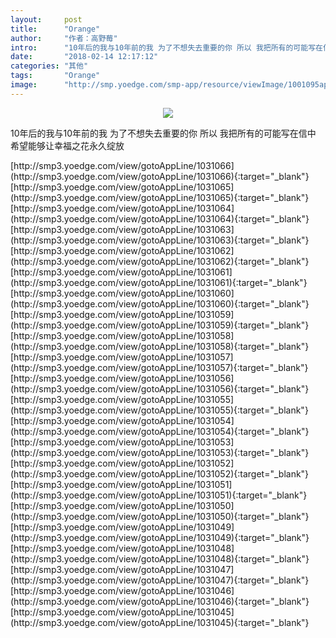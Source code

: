 ```yaml
---
layout:     post
title:      "Orange"
author:     "作者：高野莓"
intro:      "10年后的我与10年前的我 为了不想失去重要的你 所以 我把所有的可能写在信中 希望能够让幸福之花永久绽放"
date:       "2018-02-14 12:17:12"
categories: "其他"
tags:       "Orange"
image:      "http://smp.yoedge.com/smp-app/resource/viewImage/1001095appline.png"
---
```

<div style="text-align: center">
<p><img src="http://smp.yoedge.com/smp-app/resource/viewImage/1001095appline.png"/></p>
</div>
<p class="post-meta">
<span>10年后的我与10年前的我 为了不想失去重要的你 所以 我把所有的可能写在信中 希望能够让幸福之花永久绽放</span>
</p>
[http://smp3.yoedge.com/view/gotoAppLine/1031066](http://smp3.yoedge.com/view/gotoAppLine/1031066){:target="_blank"}
[http://smp3.yoedge.com/view/gotoAppLine/1031065](http://smp3.yoedge.com/view/gotoAppLine/1031065){:target="_blank"}
[http://smp3.yoedge.com/view/gotoAppLine/1031064](http://smp3.yoedge.com/view/gotoAppLine/1031064){:target="_blank"}
[http://smp3.yoedge.com/view/gotoAppLine/1031063](http://smp3.yoedge.com/view/gotoAppLine/1031063){:target="_blank"}
[http://smp3.yoedge.com/view/gotoAppLine/1031062](http://smp3.yoedge.com/view/gotoAppLine/1031062){:target="_blank"}
[http://smp3.yoedge.com/view/gotoAppLine/1031061](http://smp3.yoedge.com/view/gotoAppLine/1031061){:target="_blank"}
[http://smp3.yoedge.com/view/gotoAppLine/1031060](http://smp3.yoedge.com/view/gotoAppLine/1031060){:target="_blank"}
[http://smp3.yoedge.com/view/gotoAppLine/1031059](http://smp3.yoedge.com/view/gotoAppLine/1031059){:target="_blank"}
[http://smp3.yoedge.com/view/gotoAppLine/1031058](http://smp3.yoedge.com/view/gotoAppLine/1031058){:target="_blank"}
[http://smp3.yoedge.com/view/gotoAppLine/1031057](http://smp3.yoedge.com/view/gotoAppLine/1031057){:target="_blank"}
[http://smp3.yoedge.com/view/gotoAppLine/1031056](http://smp3.yoedge.com/view/gotoAppLine/1031056){:target="_blank"}
[http://smp3.yoedge.com/view/gotoAppLine/1031055](http://smp3.yoedge.com/view/gotoAppLine/1031055){:target="_blank"}
[http://smp3.yoedge.com/view/gotoAppLine/1031054](http://smp3.yoedge.com/view/gotoAppLine/1031054){:target="_blank"}
[http://smp3.yoedge.com/view/gotoAppLine/1031053](http://smp3.yoedge.com/view/gotoAppLine/1031053){:target="_blank"}
[http://smp3.yoedge.com/view/gotoAppLine/1031052](http://smp3.yoedge.com/view/gotoAppLine/1031052){:target="_blank"}
[http://smp3.yoedge.com/view/gotoAppLine/1031051](http://smp3.yoedge.com/view/gotoAppLine/1031051){:target="_blank"}
[http://smp3.yoedge.com/view/gotoAppLine/1031050](http://smp3.yoedge.com/view/gotoAppLine/1031050){:target="_blank"}
[http://smp3.yoedge.com/view/gotoAppLine/1031049](http://smp3.yoedge.com/view/gotoAppLine/1031049){:target="_blank"}
[http://smp3.yoedge.com/view/gotoAppLine/1031048](http://smp3.yoedge.com/view/gotoAppLine/1031048){:target="_blank"}
[http://smp3.yoedge.com/view/gotoAppLine/1031047](http://smp3.yoedge.com/view/gotoAppLine/1031047){:target="_blank"}
[http://smp3.yoedge.com/view/gotoAppLine/1031046](http://smp3.yoedge.com/view/gotoAppLine/1031046){:target="_blank"}
[http://smp3.yoedge.com/view/gotoAppLine/1031045](http://smp3.yoedge.com/view/gotoAppLine/1031045){:target="_blank"}


